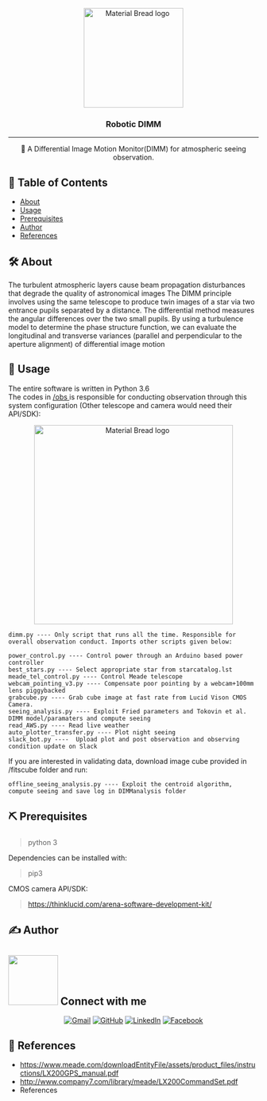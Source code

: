 <p align="center">
    <img width="200" src="https://user-images.githubusercontent.com/58334054/220020199-4ae158cd-f7ad-4377-8ea9-7cbd01e92eec.png" alt="Material Bread logo">
</p>

<h3 align="center">Robotic DIMM</h3>

---

<p align="center"> 🤖 A Differential Image Motion Monitor(DIMM) for atmospheric seeing observation.
    <br> 
</p>

## 📝 Table of Contents
+ [About](#about)
+ [Usage](#usage)
+ [Prerequisites](#getting_started)
+ [Author](#author)
+ [References](#acknowledgement)

## 🛠 About <a name = "about"></a>
The turbulent atmospheric layers cause beam propagation disturbances that degrade the quality of astronomical images
The DIMM principle involves using the same telescope to produce twin images of a star via two entrance pupils separated by a distance. The differential method measures the angular differences over the two small pupils. 
By using a turbulence model to determine the phase structure function, we can evaluate the longitudinal and transverse variances (parallel and perpendicular to the aperture alignment) of differential image motion

## 💭 Usage <a name = "usage"></a>
The entire software is written in Python 3.6 <br>
The codes in <a href=" https://github.com/tsewangstanzin/RoboticDIMM/tree/main/obs"> /obs </a> is responsible for conducting observation through this system configuration (Other telescope and camera would need their API/SDK):
<p align="center">
    <img width="400" src="https://user-images.githubusercontent.com/58334054/220026194-015d937c-adbf-4e22-80ca-a52bc4fe3f06.png" alt="Material Bread logo">
</p>


```
dimm.py ---- Only script that runs all the time. Responsible for overall observation conduct. Imports other scripts given below:

power_control.py ---- Control power through an Arduino based power controller
best_stars.py ---- Select appropriate star from starcatalog.lst
meade_tel_control.py ---- Control Meade telescope
webcam_pointing_v3.py ---- Compensate poor pointing by a webcam+100mm lens piggybacked
grabcube.py ---- Grab cube image at fast rate from Lucid Vison CMOS Camera. 
seeing_analysis.py ---- Exploit Fried parameters and Tokovin et al. DIMM model/paramaters and compute seeing
read_AWS.py ---- Read live weather 
auto_plotter_transfer.py ---- Plot night seeing
slack_bot.py ----  Upload plot and post observation and observing condition update on Slack

```
If you are interested in validating data, download image cube provided in /fitscube folder and run:
```
offline_seeing_analysis.py ---- Exploit the centroid algorithm, compute seeing and save log in DIMManalysis folder
```


## ⛏️ Prerequisites <a name = "getting_started"></a>

### 
> python 3

Dependencies can be installed with:
> pip3

CMOS camera API/SDK:
> https://thinklucid.com/arena-software-development-kit/


## ✍️  Author <a name = "author"></a>

## <picture> <img src="https://github.com/7oSkaaa/7oSkaaa/blob/main/Images/Connect-with-me.gif?raw=true" width="100px"> </picture> Connect with me
<p align="center">
	<a href="mailto:tstanzin.in@gmail.com"><img img src="https://img.shields.io/badge/gmail-%23EA4335.svg?style=plastic&logo=gmail&logoColor=white" alt="Gmail"/></a>
	<a href="https://github.com/tsewangstanzin"><img src="https://img.shields.io/badge/github-%23181717.svg?style=plastic&logo=github&logoColor=white" alt="GitHub"/></a>
	<a href="https://www.linkedin.com/in/tsewangstanzin/"><img src="https://img.shields.io/badge/linkedin-%230A66C2.svg?style=plastic&logo=linkedin&logoColor=white" alt="LinkedIn"/></a>
	<a href="https://www.facebook.com/tstanzin"><img src="https://img.shields.io/badge/facebook-%231877F2.svg?style=plastic&logo=facebook&logoColor=white" alt="Facebook"/></a>

</p>

## 🎉 References <a name = "acknowledgement"></a>
+ https://www.meade.com/downloadEntityFile/assets/product_files/instructions/LX200GPS_manual.pdf
+ http://www.company7.com/library/meade/LX200CommandSet.pdf
+ References
